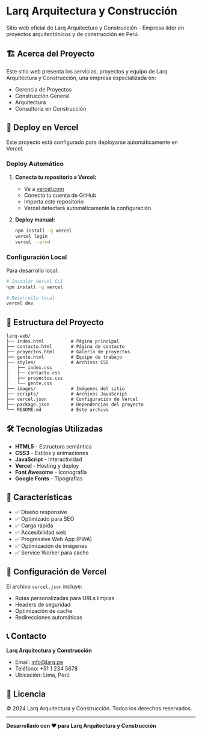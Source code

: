 # Larq Arquitectura y Construcción

Sitio web oficial de Larq Arquitectura y Construcción - Empresa líder en proyectos arquitectónicos y de construcción en Perú.

## 🏗️ Acerca del Proyecto

Este sitio web presenta los servicios, proyectos y equipo de Larq Arquitectura y Construcción, una empresa especializada en:

- Gerencia de Proyectos
- Construcción General
- Arquitectura
- Consultoría en Construcción

## 🚀 Deploy en Vercel

Este proyecto está configurado para deployarse automáticamente en Vercel.

### Deploy Automático

1. **Conecta tu repositorio a Vercel:**
   - Ve a [vercel.com](https://vercel.com)
   - Conecta tu cuenta de GitHub
   - Importa este repositorio
   - Vercel detectará automáticamente la configuración

2. **Deploy manual:**
   ```bash
   npm install -g vercel
   vercel login
   vercel --prod
   ```

### Configuración Local

Para desarrollo local:

```bash
# Instalar Vercel CLI
npm install -g vercel

# Desarrollo local
vercel dev
```

## 📁 Estructura del Proyecto

```
larq-web/
├── index.html          # Página principal
├── contacto.html       # Página de contacto
├── proyectos.html      # Galería de proyectos
├── gente.html          # Equipo de trabajo
├── styles/             # Archivos CSS
│   ├── index.css
│   ├── contacto.css
│   ├── proyectos.css
│   └── gente.css
├── images/             # Imágenes del sitio
├── scripts/            # Archivos JavaScript
├── vercel.json         # Configuración de Vercel
├── package.json        # Dependencias del proyecto
└── README.md           # Este archivo
```

## 🛠️ Tecnologías Utilizadas

- **HTML5** - Estructura semántica
- **CSS3** - Estilos y animaciones
- **JavaScript** - Interactividad
- **Vercel** - Hosting y deploy
- **Font Awesome** - Iconografía
- **Google Fonts** - Tipografías

## 📱 Características

- ✅ Diseño responsive
- ✅ Optimizado para SEO
- ✅ Carga rápida
- ✅ Accesibilidad web
- ✅ Progressive Web App (PWA)
- ✅ Optimización de imágenes
- ✅ Service Worker para cache

## 🔧 Configuración de Vercel

El archivo `vercel.json` incluye:

- Rutas personalizadas para URLs limpias
- Headers de seguridad
- Optimización de cache
- Redirecciones automáticas

## 📞 Contacto

**Larq Arquitectura y Construcción**
- Email: info@larq.pe
- Teléfono: +51 1 234 5678
- Ubicación: Lima, Perú

## 📄 Licencia

© 2024 Larq Arquitectura y Construcción. Todos los derechos reservados.

---

**Desarrollado con ❤️ para Larq Arquitectura y Construcción**